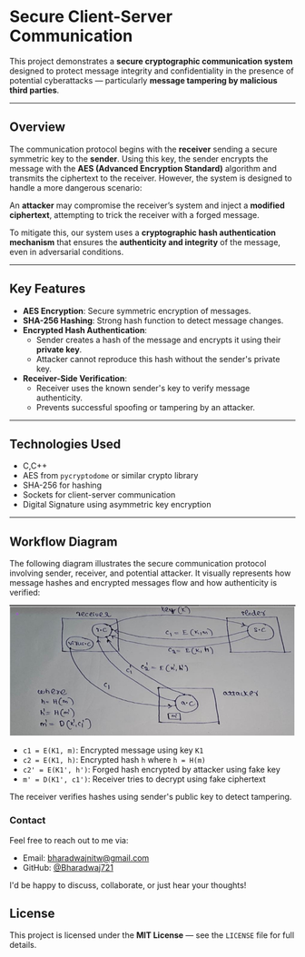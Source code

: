 # Secure Client-Server Communication

This project demonstrates a **secure cryptographic communication system** designed to protect message integrity and confidentiality in the presence of potential cyberattacks — particularly **message tampering by malicious third parties**.

---

## Overview

The communication protocol begins with the **receiver** sending a secure symmetric key to the **sender**. Using this key, the sender encrypts the message with the **AES (Advanced Encryption Standard)** algorithm and transmits the ciphertext to the receiver. However, the system is designed to handle a more dangerous scenario:  

An **attacker** may compromise the receiver’s system and inject a **modified ciphertext**, attempting to trick the receiver with a forged message.

To mitigate this, our system uses a **cryptographic hash authentication mechanism** that ensures the **authenticity and integrity** of the message, even in adversarial conditions.

---

## Key Features

- **AES Encryption**: Secure symmetric encryption of messages.
- **SHA-256 Hashing**: Strong hash function to detect message changes.
- **Encrypted Hash Authentication**:
  - Sender creates a hash of the message and encrypts it using their **private key**.
  - Attacker cannot reproduce this hash without the sender's private key.
- **Receiver-Side Verification**:
  - Receiver uses the known sender's key to verify message authenticity.
  - Prevents successful spoofing or tampering by an attacker.

---

## Technologies Used

- C,C++
- AES from `pycryptodome` or similar crypto library
- SHA-256 for hashing
- Sockets for client-server communication
- Digital Signature using asymmetric key encryption

---

## Workflow Diagram 

The following diagram illustrates the secure communication protocol involving sender, receiver, and potential attacker. It visually represents how message hashes and encrypted messages flow and how authenticity is verified:

![Communication Diagram](images/diagram.png)

- `c1 = E(K1, m)`: Encrypted message using key `K1`
- `c2 = E(K1, h)`: Encrypted hash `h` where `h = H(m)`
- `c2' = E(K1', h')`: Forged hash encrypted by attacker using fake key
- `m' = D(K1', c1')`: Receiver tries to decrypt using fake ciphertext

The receiver verifies hashes using sender's public key to detect tampering.

### Contact

Feel free to reach out to me via:

- Email: bharadwajnitw@gmail.com  
- GitHub: [@Bharadwaj721](https://github.com/Bharadwaj721)

I'd be happy to discuss, collaborate, or just hear your thoughts!

## License

This project is licensed under the **MIT License** — see the `LICENSE` file for full details.
